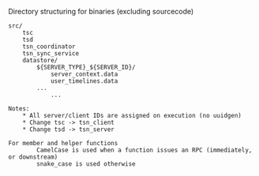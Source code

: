 Directory structuring for binaries (excluding sourcecode)

    src/
        tsc
        tsd
        tsn_coordinator
        tsn_sync_service
        datastore/
            ${SERVER_TYPE}_${SERVER_ID}/
                server_context.data
                user_timelines.data
            ...
                ...

```
Notes:
    * All server/client IDs are assigned on execution (no uuidgen)
    * Change tsc -> tsn_client
    * Change tsd -> tsn_server

For member and helper functions
        CamelCase is used when a function issues an RPC (immediately, or downstream)
        snake_case is used otherwise
```
